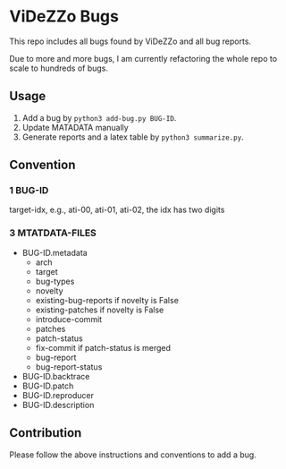 # ViDeZZo Bugs

This repo includes all bugs found by ViDeZZo and all bug reports.

Due to more and more bugs, I am currently refactoring the whole repo
to scale to hundreds of bugs.

## Usage

1. Add a bug by `python3 add-bug.py BUG-ID`.
2. Update MATADATA manually
3. Generate reports and a latex table by `python3 summarize.py`.

## Convention

### 1 BUG-ID

target-idx, e.g., ati-00, ati-01, ati-02, the idx has two digits

### 3 MTATDATA-FILES

+ BUG-ID.metadata
  + arch  
  + target  
  + bug-types  
  + novelty  
  + existing-bug-reports if novelty is False  
  + existing-patches if novelty is False  
  + introduce-commit  
  + patches  
  + patch-status  
  + fix-commit if patch-status is merged  
  + bug-report  
  + bug-report-status  
+ BUG-ID.backtrace  
+ BUG-ID.patch  
+ BUG-ID.reproducer  
+ BUG-ID.description

## Contribution

Please follow the above instructions and conventions to add a bug.
